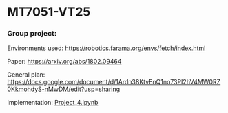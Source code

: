 # MT7051-VT25

### Group project:

Environments used: https://robotics.farama.org/envs/fetch/index.html 

Paper: https://arxiv.org/abs/1802.09464

General plan: https://docs.google.com/document/d/1Ardn38KtvEnQ1no73PI2hV4MW0RZ0KkmohdyS-nMwDM/edit?usp=sharing

Implementation: [Project_4.ipynb](https://github.com/dgsob/MT7051-VT25/blob/main/Group%20project/Project_4.ipynb)



